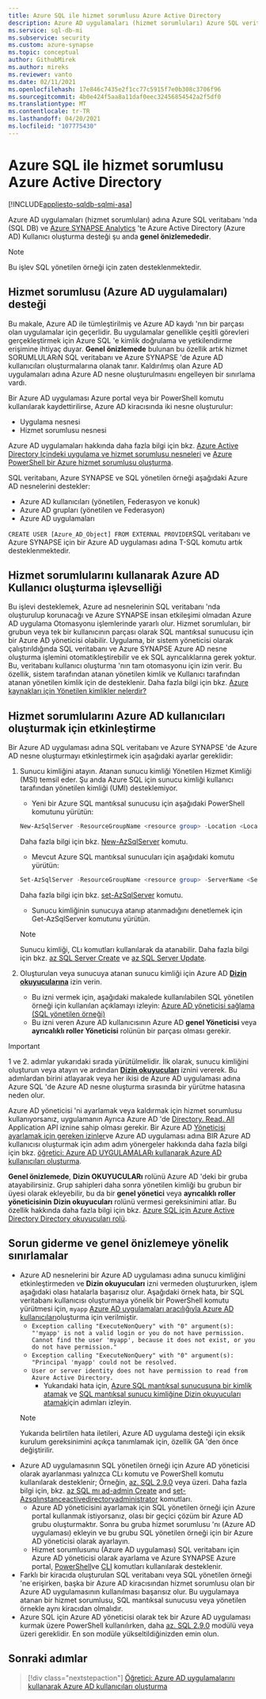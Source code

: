 ```yaml
---
title: Azure SQL ile hizmet sorumlusu Azure Active Directory
description: Azure AD uygulamaları (hizmet sorumluları) Azure SQL veritabanı, Azure SQL yönetilen örneği ve Azure SYNAPSE Analytics 'te Azure AD Kullanıcı oluşturmayı destekler
ms.service: sql-db-mi
ms.subservice: security
ms.custom: azure-synapse
ms.topic: conceptual
author: GithubMirek
ms.author: mireks
ms.reviewer: vanto
ms.date: 02/11/2021
ms.openlocfilehash: 17e846c7435e2f1cc77c5915f7e0b308c3706f96
ms.sourcegitcommit: 4b0e424f5aa8a11daf0eec32456854542a2f5df0
ms.translationtype: MT
ms.contentlocale: tr-TR
ms.lasthandoff: 04/20/2021
ms.locfileid: "107775430"
---
```

# <a name="azure-active-directory-service-principal-with-azure-sql"></a>Azure SQL ile hizmet sorumlusu Azure Active Directory

[!INCLUDE[appliesto-sqldb-sqlmi-asa](../includes/appliesto-sqldb-sqlmi-asa.md)]

Azure AD uygulamaları (hizmet sorumluları) adına Azure SQL veritabanı 'nda (SQL DB) ve [Azure SYNAPSE Analytics](../../synapse-analytics/sql-data-warehouse/sql-data-warehouse-overview-what-is.md) 'te Azure Active Directory (Azure AD) Kullanıcı oluşturma desteği şu anda **genel önizlemededir**.

> [!NOTE]
> Bu işlev SQL yönetilen örneği için zaten desteklenmektedir.

## <a name="service-principal-azure-ad-applications-support"></a>Hizmet sorumlusu (Azure AD uygulamaları) desteği

Bu makale, Azure AD ile tümleştirilmiş ve Azure AD kaydı 'nın bir parçası olan uygulamalar için geçerlidir. Bu uygulamalar genellikle çeşitli görevleri gerçekleştirmek için Azure SQL 'e kimlik doğrulama ve yetkilendirme erişimine ihtiyaç duyar. **Genel önizlemede** bulunan bu özellik artık hizmet SORUMLULARıN SQL veritabanı ve Azure SYNAPSE 'de Azure AD kullanıcıları oluşturmalarına olanak tanır. Kaldırılmış olan Azure AD uygulamaları adına Azure AD nesne oluşturulmasını engelleyen bir sınırlama vardı.

Bir Azure AD uygulaması Azure portal veya bir PowerShell komutu kullanılarak kaydettirilirse, Azure AD kiracısında iki nesne oluşturulur:

- Uygulama nesnesi
- Hizmet sorumlusu nesnesi

Azure AD uygulamaları hakkında daha fazla bilgi için bkz. [Azure Active Directory Içindeki uygulama ve hizmet sorumlusu nesneleri](../../active-directory/develop/app-objects-and-service-principals.md) ve [Azure PowerShell bir Azure hizmet sorumlusu oluşturma](/powershell/azure/create-azure-service-principal-azureps).

SQL veritabanı, Azure SYNAPSE ve SQL yönetilen örneği aşağıdaki Azure AD nesnelerini destekler:

- Azure AD kullanıcıları (yönetilen, Federasyon ve konuk)
- Azure AD grupları (yönetilen ve Federasyon)
- Azure AD uygulamaları 

`CREATE USER [Azure_AD_Object] FROM EXTERNAL PROVIDER`SQL veritabanı ve Azure SYNAPSE için bir Azure AD uygulaması adına T-SQL komutu artık desteklenmektedir.

## <a name="functionality-of-azure-ad-user-creation-using-service-principals"></a>Hizmet sorumlularını kullanarak Azure AD Kullanıcı oluşturma işlevselliği

Bu işlevi desteklemek, Azure ad nesnelerinin SQL veritabanı 'nda oluşturulup korunacağı ve Azure SYNAPSE insan etkileşimi olmadan Azure AD uygulama Otomasyonu işlemlerinde yararlı olur. Hizmet sorumluları, bir grubun veya tek bir kullanıcının parçası olarak SQL mantıksal sunucusu için bir Azure AD yöneticisi olabilir. Uygulama, bir sistem yöneticisi olarak çalıştırıldığında SQL veritabanı ve Azure SYNAPSE Azure AD nesne oluşturma işlemini otomatikleştirebilir ve ek SQL ayrıcalıklarına gerek yoktur. Bu, veritabanı kullanıcı oluşturma 'nın tam otomasyonu için izin verir. Bu özellik, sistem tarafından atanan yönetilen kimlik ve Kullanıcı tarafından atanan yönetilen kimlik için de desteklenir. Daha fazla bilgi için bkz. [Azure kaynakları için Yönetilen kimlikler nelerdir?](../../active-directory/managed-identities-azure-resources/overview.md)

## <a name="enable-service-principals-to-create-azure-ad-users"></a>Hizmet sorumlularını Azure AD kullanıcıları oluşturmak için etkinleştirme

Bir Azure AD uygulaması adına SQL veritabanı ve Azure SYNAPSE 'de Azure AD nesne oluşturmayı etkinleştirmek için aşağıdaki ayarlar gereklidir:

1. Sunucu kimliğini atayın. Atanan sunucu kimliği Yönetilen Hizmet Kimliği (MSI) temsil eder. Şu anda Azure SQL için sunucu kimliği kullanıcı tarafından yönetilen kimliği (UMI) desteklemiyor.
    - Yeni bir Azure SQL mantıksal sunucusu için aşağıdaki PowerShell komutunu yürütün:
    
    ```powershell
    New-AzSqlServer -ResourceGroupName <resource group> -Location <Location name> -ServerName <Server name> -ServerVersion "12.0" -SqlAdministratorCredentials (Get-Credential) -AssignIdentity
    ```

    Daha fazla bilgi için bkz. [New-AzSqlServer](/powershell/module/az.sql/new-azsqlserver) komutu.

    - Mevcut Azure SQL mantıksal sunucuları için aşağıdaki komutu yürütün:
    
    ```powershell
    Set-AzSqlServer -ResourceGroupName <resource group> -ServerName <Server name> -AssignIdentity
    ```

    Daha fazla bilgi için bkz. [set-AzSqlServer](/powershell/module/az.sql/set-azsqlserver) komutu.

    - Sunucu kimliğinin sunucuya atanıp atanmadığını denetlemek için Get-AzSqlServer komutunu yürütün.

    > [!NOTE]
    > Sunucu kimliği, CLı komutları kullanılarak da atanabilir. Daha fazla bilgi için bkz. [az SQL Server Create](/cli/azure/sql/server#az_sql_server_create) ve [az SQL Server Update](/cli/azure/sql/server#az_sql_server_update).

2. Oluşturulan veya sunucuya atanan sunucu kimliği için Azure AD [**Dizin okuyucularına**](../../active-directory/roles/permissions-reference.md#directory-readers) izin verin.
    - Bu izni vermek için, aşağıdaki makalede kullanılabilen SQL yönetilen örneği için kullanılan açıklamayı izleyin: [Azure AD yöneticisi sağlama (SQL yönetilen örneği)](authentication-aad-configure.md?tabs=azure-powershell#provision-azure-ad-admin-sql-managed-instance)
    - Bu izni veren Azure AD kullanıcısının Azure AD **genel Yöneticisi** veya **ayrıcalıklı roller Yöneticisi** rolünün bir parçası olması gerekir.

> [!IMPORTANT]
> 1 ve 2. adımlar yukarıdaki sırada yürütülmelidir. İlk olarak, sunucu kimliğini oluşturun veya atayın ve ardından [**Dizin okuyucuları**](../../active-directory/roles/permissions-reference.md#directory-readers) iznini vererek. Bu adımlardan birini atlayarak veya her ikisi de Azure AD uygulaması adına Azure SQL 'de Azure AD nesne oluşturma sırasında bir yürütme hatasına neden olur.
>
> Azure AD yöneticisi 'ni ayarlamak veya kaldırmak için hizmet sorumlusu kullanıyorsanız, uygulamanın Ayrıca Azure AD 'de [Directory. Read. All](/graph/permissions-reference#application-permissions-18) Application API iznine sahip olması gerekir. Bir Azure AD [Yöneticisi ayarlamak için gereken izinler](authentication-aad-service-principal-tutorial.md#permissions-required-to-set-or-unset-the-azure-ad-admin)ve Azure AD uygulaması adına BIR Azure AD kullanıcısı oluşturmak için adım adım yönergeler hakkında daha fazla bilgi için bkz. [öğretici: Azure AD UYGULAMALARı kullanarak Azure AD kullanıcıları oluşturma](authentication-aad-service-principal-tutorial.md).
>
> **Genel önizlemede**, **Dizin OKUYUCULARı** rolünü Azure AD 'deki bir gruba atayabilirsiniz. Grup sahipleri daha sonra yönetilen kimliği bu grubun bir üyesi olarak ekleyebilir, bu da bir **genel yönetici** veya **ayrıcalıklı roller yöneticisinin** **Dizin okuyucuları** rolünü vermesi gereksinimini atlar. Bu özellik hakkında daha fazla bilgi için bkz. [Azure SQL için Azure Active Directory Directory okuyucuları rolü](authentication-aad-directory-readers-role.md).

## <a name="troubleshooting-and-limitations-for-public-preview"></a>Sorun giderme ve genel önizlemeye yönelik sınırlamalar

- Azure AD nesnelerini bir Azure AD uygulaması adına sunucu kimliğini etkinleştirmeden ve **Dizin okuyucuları** izni vermeden oluştururken, işlem aşağıdaki olası hatalarla başarısız olur. Aşağıdaki örnek hata, bir SQL veritabanı kullanıcısı oluşturmaya yönelik bir PowerShell komutu yürütmesi için, `myapp` [Azure AD uygulamaları aracılığıyla Azure AD kullanıcıları](authentication-aad-service-principal-tutorial.md)oluşturma için verilmiştir.
    - `Exception calling "ExecuteNonQuery" with "0" argument(s): "'myapp' is not a valid login or you do not have permission. Cannot find the user 'myapp', because it does not exist, or you do not have permission."`
    - `Exception calling "ExecuteNonQuery" with "0" argument(s): "Principal 'myapp' could not be resolved.`
    - `User or server identity does not have permission to read from Azure Active Directory.`
      - Yukarıdaki hata için, [Azure SQL mantıksal sunucusuna bir kimlik atamak](authentication-aad-service-principal-tutorial.md#assign-an-identity-to-the-azure-sql-logical-server) ve [SQL mantıksal sunucu kimliğine Dizin okuyucuları atamak](authentication-aad-service-principal-tutorial.md#assign-directory-readers-permission-to-the-sql-logical-server-identity)için adımları izleyin.
    > [!NOTE]
    > Yukarıda belirtilen hata iletileri, Azure AD uygulama desteği için eksik kurulum gereksinimini açıkça tanımlamak için, özellik GA 'den önce değiştirilir.
- Azure AD uygulamasının SQL yönetilen örneği için Azure AD yöneticisi olarak ayarlanması yalnızca CLı komutu ve PowerShell komutu kullanılarak desteklenir; Örneğin, [az. SQL 2.9.0](https://www.powershellgallery.com/packages/Az.Sql/2.9.0) veya üzeri. Daha fazla bilgi için, bkz. [az SQL mı ad-admin Create](/cli/azure/sql/mi/ad-admin#az_sql_mi_ad_admin_create) and [set-Azsqlınstanceactivedirectoryadministrator](/powershell/module/az.sql/set-azsqlinstanceactivedirectoryadministrator) komutları. 
    - Azure AD yöneticisini ayarlamak için SQL yönetilen örneği için Azure portal kullanmak istiyorsanız, olası bir geçici çözüm bir Azure AD grubu oluşturmaktır. Sonra bu gruba hizmet sorumlusu 'nı (Azure AD uygulaması) ekleyin ve bu grubu SQL yönetilen örneği için bir Azure AD yöneticisi olarak ayarlayın.
    - Hizmet sorumlusunu (Azure AD uygulaması) SQL veritabanı için Azure AD yöneticisi olarak ayarlama ve Azure SYNAPSE Azure portal, [PowerShell](authentication-aad-configure.md?tabs=azure-powershell#powershell-for-sql-database-and-azure-synapse)ve [CLI](authentication-aad-configure.md?tabs=azure-cli#powershell-for-sql-database-and-azure-synapse) komutları kullanılarak desteklenir.
- Farklı bir kiracıda oluşturulan SQL veritabanı veya SQL yönetilen örneği 'ne erişirken, başka bir Azure AD kiracısından hizmet sorumlusu olan bir Azure AD uygulamasının kullanılması başarısız olur. Bu uygulamaya atanan bir hizmet sorumlusu, SQL mantıksal sunucusu veya yönetilen örnekle aynı kiracıdan olmalıdır.
- Azure SQL için Azure AD yöneticisi olarak tek bir Azure AD uygulaması kurmak üzere PowerShell kullanılırken, daha [az. SQL 2.9.0](https://www.powershellgallery.com/packages/Az.Sql/2.9.0) modülü veya üzeri gereklidir. En son modüle yükseltildiğinizden emin olun.

## <a name="next-steps"></a>Sonraki adımlar

> [!div class="nextstepaction"]
> [Öğretici: Azure AD uygulamalarını kullanarak Azure AD kullanıcıları oluşturma](authentication-aad-service-principal-tutorial.md)
